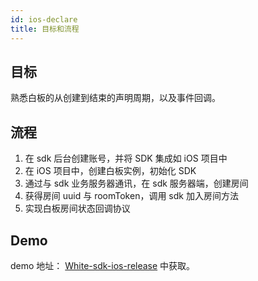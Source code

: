 ```yaml
---
id: ios-declare
title: 目标和流程
---
```


## 目标

熟悉白板的从创建到结束的声明周期，以及事件回调。

## 流程

1. 在 sdk 后台创建账号，并将 SDK 集成如 iOS 项目中
1. 在 iOS 项目中，创建白板实例，初始化 SDK
1. 通过与 sdk 业务服务器通讯，在 sdk 服务器端，创建房间
1. 获得房间 uuid 与 roomToken，调用 sdk 加入房间方法
1. 实现白板房间状态回调协议

## Demo

demo 地址： [White-sdk-ios-release](https://github.com/duty-os/white-sdk-ios-release) 中获取。